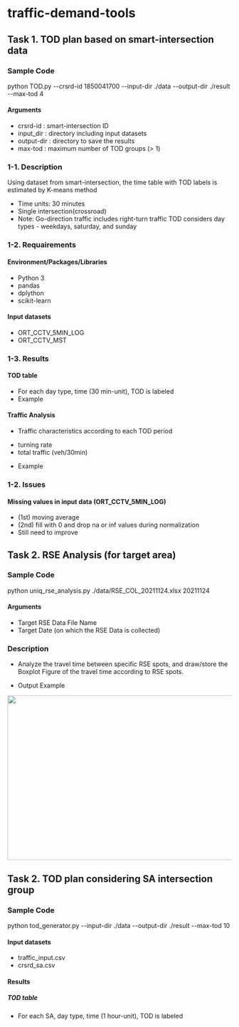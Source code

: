 # traffic-demand-tools
## Task 1. TOD plan based on smart-intersection data
### Sample Code
python TOD.py --crsrd-id 1850041700 --input-dir ./data --output-dir ./result --max-tod 4

#### Arguments
* crsrd-id : smart-intersection ID
* input_dir : directory including input datasets
* output-dir : directory to save the results
* max-tod : maximum number of TOD groups (> 1)

### 1-1. Description
Using dataset from smart-intersection, the time table with TOD labels is estimated by K-means method
- Time units: 30 minutes
- Single intersection(crossroad)
- Note: Go-direction traffic includes right-turn traffic
        TOD considers day types - weekdays, saturday, and sunday

### 1-2. Requairements
#### Environment/Packages/Libraries
* Python 3
* pandas
* dplython
* scikit-learn

#### Input datasets
* ORT_CCTV_5MIN_LOG
* ORT_CCTV_MST

### 1-3. Results
#### TOD table
* For each day type, time (30 min-unit), TOD is labeled
* Example

#### Traffic Analysis
* Traffic characteristics according to each TOD period
- turning rate
- total traffic (veh/30min)
* Example

### 1-2. Issues
#### Missing values in input data (ORT_CCTV_5MIN_LOG)
* (1st) moving average
* (2nd) fill with 0 and drop na or inf values during normalization
* Still need to improve

## Task 2. RSE Analysis (for target area)
### Sample Code
python uniq_rse_analysis.py ./data/RSE_COL_20211124.xlsx 20211124

#### Arguments
* Target RSE Data File Name
* Target Date (on which the RSE Data is collected)

### Description
* Analyze the travel time between specific RSE spots, and draw/store the Boxplot Figure of the travel time according to RSE spots.
- Output Example
<img src="https://user-images.githubusercontent.com/65158395/147442016-89d1cdb6-c28d-406c-b47e-b9568c131383.jpg" width="700" height="370">


## Task 2. TOD plan considering SA intersection group
### Sample Code
python tod_generator.py --input-dir ./data --output-dir ./result --max-tod 10

#### Input datasets
* traffic_input.csv
* crsrd_sa.csv

#### Results
##### TOD table
* For each SA, day type, time (1 hour-unit), TOD is labeled
